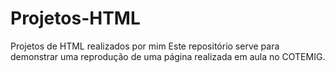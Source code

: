 # Projetos-HTML
Projetos de HTML realizados por mim
Este repositório serve para demonstrar uma reprodução de uma página realizada em aula no COTEMIG.

